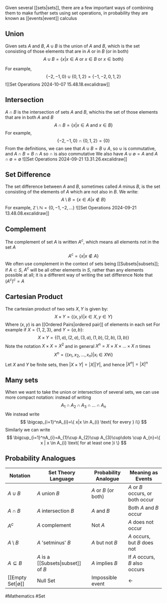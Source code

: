 Given several [[sets|sets]], there are a few important ways of combining them to make further sets using set operations, in probability they are known as [[events|event]] calculus 
## Union
Given sets $A$ and $B$, $A\cup B$ is the union of $A$ and $B$, which is the set consisting of those elements that are in $A$ or in $B$ (or in both)
$$
A\cup B=\{ x|x\in A \text{ or }x\in B\text{ or }x\in \text{both} \}
$$

For example,
$$
\{ -2,-1,0 \}\cup \{ 0,1,2 \}=\{ -1,-2,0,1,2 \}
$$
![[Set Operations 2024-10-07 15.48.18.excalidraw]]
## Intersection
$A\cap B$ is the intersection of sets $A$ and $B$, whichis the set of those elements that are in both $A$ and $B$
$$
A\cap B=\{ x|x\in A\text{ and }x\in B \}
$$
For example,
$$
\{ -2,-1,0 \}\cap \{ 0,1,2 \}=\{ 0 \}
$$
From the definitions, we can see that $A\cup B=B\cup A$, so $\cup$ is commutative, and $A\cap B=B\cap A$ so $\cap$ is also commutative
We also have $A\cup \emptyset=A$ and $A\cap \emptyset=\emptyset$
![[Set Operations 2024-09-21 13.31.26.excalidraw]]
## Set Difference
The set difference between $A$ and $B$, sometimes called $A$ minus $B$, is the set consisting of the elements of $A$ which are not also in $B$. We write:
$$
A\setminus B=\{ x \in A|x \not\in B \}
$$
For example, $\mathbb{Z}\setminus \mathbb{N}=\{ 0,-1,-2,\dots \}$
![[Set Operations 2024-09-21 13.48.08.excalidraw]]
## Complement
The complement of set $A$ is written $A^c$, which means all elements not in the set $A$
$$
A^c=\{ x|x \not\in A \}
$$
We often use complement in the context of sets being [[Subsets|subsets]]; if $A\subset S$, $A^c$ will be all other elements in $S$, rather than any elements possible at all; it is a different way of writing the set difference
Note that $(A^c)^c=A$
## Cartesian Product
The cartesian product of two sets $X,Y$ is given by:
$$
X\times Y=\{ (x,y)|x\in X,y\in Y \}
$$
Where $(x,y)$ is an [[Ordered Pairs|ordered pair]] of elements in each set
For example if $X=\{ 1,2,3 \}$, and $Y=\{ a,b \}$:
$$
X\times Y=\{ (1,a),(2,a),(3,a),(1,b),(2,b),(3,b) \}
$$
Note the notation $X\times X=X^{2}$ and in general $X^{n}=X\times X\times \dots \times X$ $n$ times
$$
X^n=\{ (x_{1},x_{2},\dots,x_{n})|x_{i}\in X\forall i \}
$$
Let $X$ and $Y$ be finite sets, then $|X\times Y|=|X||Y|$, and hence $|X^{n}|=|X|^{n}$
## Many sets
When we want to take the union or intersection of several sets, we can use more compact notation: instead of writing
$$
A_{1}\cap A_{2}\cap A_{3}\cap\dots \cap A_{n}
$$
We instead write
$$
\bigcap_{i=1}^nA_{i}=\{ x|x \in A_{i} \text{ for every } i\}
$$
Similarly we can write
$$
\bigcup_{i=1}^nA_{i}=A_{1}\cup A_{2}\cup A_{3}\cup\dots \cup A_{n}=\{ x | x \in A_{i} \text{ for at least one }i \}
$$
## Probability Analogues

| Notation                   | Set Theory Language                 | Probability Analogue | Meaning as Events                |
| -------------------------- | ----------------------------------- | -------------------- | -------------------------------- |
| $A\cup B$                  | $A$ union $B$                       | $A$ or $B$ (or both) | $A$ or $B$ occurs, or both occur |
| $A\cap B$                  | $A$ intersection $B$                | $A$ and $B$          | Both $A$ and $B$ occur           |
| $A^c$                      | $A$ complement                      | Not $A$              | $A$ does not occur               |
| $A\setminus B$             | $A$ 'setminus' $B$                  | $A$ but not $B$      | $A$ occurs, but $B$ does not     |
| $A\subseteq B$             | $A$ is a [[Subsets\|subset]] of $B$ | $A$ implies $B$      | If $A$ occurs, $B$ also occurs   |
| [[Empty Set\|$\emptyset$]] | Null Set                            | Impossible event     | <-                               |



#Mathematics #Set